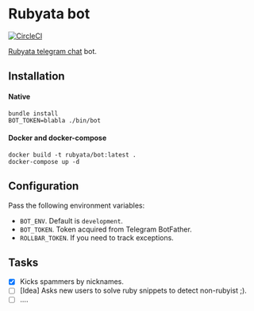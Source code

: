 # Rubyata bot

[![CircleCI](https://circleci.com/gh/rubyata/bot.svg?style=svg)](https://circleci.com/gh/rubyata/bot)

[Rubyata telegram chat](https://t.me/rubyata) bot.

## Installation

#### Native

    bundle install
    BOT_TOKEN=blabla ./bin/bot

#### Docker and docker-compose

    docker build -t rubyata/bot:latest .
    docker-compose up -d

## Configuration
Pass the following environment variables:
- ```BOT_ENV```. Default is ```development```.
- ```BOT_TOKEN```. Token acquired from Telegram BotFather.
- ```ROLLBAR_TOKEN```. If you need to track exceptions.


## Tasks
- [x] Kicks spammers by nicknames.
- [ ] [Idea] Asks new users to solve ruby snippets to detect non-rubyist ;).
- [ ] ....
